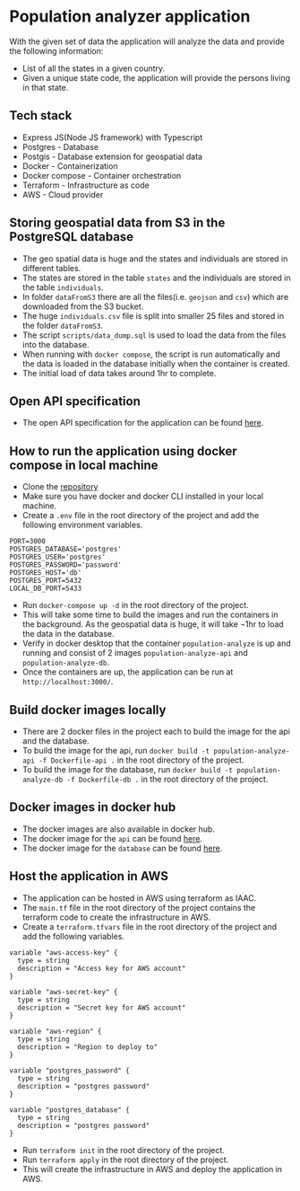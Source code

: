 # Population analyzer application
With the given set of data the application will analyze the data and provide the following information:
* List of all the states in a given country.
* Given a unique state code, the application will provide the persons living in that state.

## Tech stack
* Express JS(Node JS framework) with Typescript 
* Postgres - Database
* Postgis - Database extension for geospatial data
* Docker - Containerization
* Docker compose - Container orchestration
* Terraform - Infrastructure as code
* AWS - Cloud provider

## Storing geospatial data from S3 in the PostgreSQL database
* The geo spatial data is huge and the states and individuals are stored in different tables.
* The states are stored in the table `states` and the individuals are stored in the table `individuals`.
* In folder `dataFromS3` there are all the files(i.e. `geojson` and `csv`) which are downloaded from the S3 bucket.
* The huge `individuals.csv` file is split into smaller 25 files and stored in the folder `dataFromS3`.
* The script `scripts/data_dump.sql` is used to load the data from the files into the database.
* When running with `docker compose`, the script is run automatically and the data is loaded in the database initially when the container is created.
* The initial load of data takes around 1hr to complete.

## Open API specification
* The open API specification for the application can be found [here](https://app.swaggerhub.com/apis/shantanutomar/population-analyzer/1.0.0).

## How to run the application using docker compose in local machine
* Clone the [repository](git@github.com:shantanutomar/population-analyzer.git)
* Make sure you have docker and docker CLI installed in your local machine.
* Create a `.env` file in the root directory of the project and add the following environment variables.
```
PORT=3000
POSTGRES_DATABASE='postgres'
POSTGRES_USER='postgres'
POSTGRES_PASSWORD='password'
POSTGRES_HOST='db'
POSTGRES_PORT=5432
LOCAL_DB_PORT=5433
```
* Run `docker-compose up -d` in the root directory of the project.
* This will take some time to build the images and run the containers in the background. As the geospatial data is huge, it will take ¬1hr to load the data in the database.
* Verify in docker desktop that the container `population-analyze` is up and running
and consist of 2 images `population-analyze-api` and `population-analyze-db`.
* Once the containers are up, the application can be run at `http://localhost:3000/`.

## Build docker images locally
* There are 2 docker files in the project each to build the image for the api and the database.
* To build the image for the api, run `docker build -t population-analyze-api -f Dockerfile-api .` in the root directory of the project.
* To build the image for the database, run `docker build -t population-analyze-db -f Dockerfile-db .` in the root directory of the project.

## Docker images in docker hub
* The docker images are also available in docker hub.
* The docker image for the `api` can be found [here](https://hub.docker.com/repository/docker/shantanutomar/population-analyze-api).
* The docker image for the `database` can be found [here](https://hub.docker.com/repository/docker/shantanutomar/population-analyze-db).


## Host the application in AWS
* The application can be hosted in AWS using terraform as IAAC.
* The `main.tf` file in the root directory of the project contains the terraform code to create the infrastructure in AWS.
* Create a `terraform.tfvars` file in the root directory of the project and add the following variables.
```
variable "aws-access-key" {
  type = string
  description = "Access key for AWS account"
}

variable "aws-secret-key" {
  type = string
  description = "Secret key for AWS account"
}

variable "aws-region" {
  type = string
  description = "Region to deploy to"
}

variable "postgres_password" {
  type = string
  description = "postgres password"
}

variable "postgres_database" {
  type = string
  description = "postgres password"
}
```    
* Run `terraform init` in the root directory of the project.
* Run `terraform apply` in the root directory of the project.
* This will create the infrastructure in AWS and deploy the application in AWS.